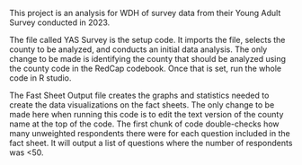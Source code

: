 This project is an analysis for WDH of survey data from their Young Adult Survey conducted in 2023.

The file called YAS Survey is the setup code. It imports the file, selects the county to be analyzed, and conducts an initial data analysis.  The only change to be made is identifying the county that should be analyzed using the county code in the RedCap codebook. Once that is set, run the whole code in R studio.

The Fast Sheet Output file creates the graphs and statistics needed to create the data visualizations on the fact sheets. The only change to be made here when running this code is to edit the text version of the county name at the top of the code. 
The first chunk of code double-checks how many unweighted respondents there were for each question included in the fact sheet. It will output a list of questions where the number of respondents was <50.
